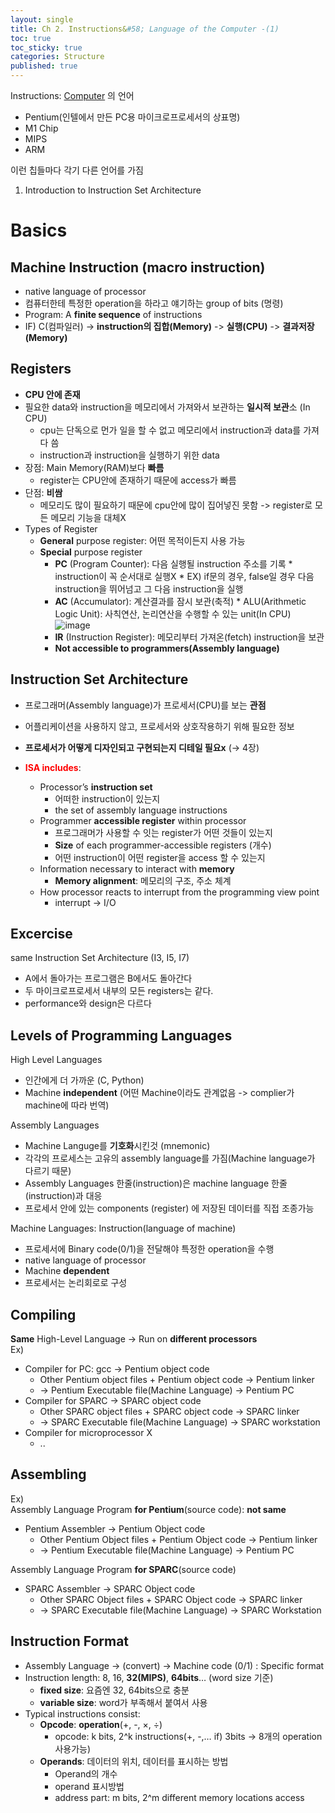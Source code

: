 ```yaml
---
layout: single
title: Ch 2. Instructions&#58; Language of the Computer -(1)
toc: true
toc_sticky: true
categories: Structure
published: true
---
```


Instructions:
<u>Computer</u> 의 언어
* Pentium(인텔에서 만든 PC용 마이크로프로세서의 상표명)
* M1 Chip
* MIPS
* ARM

이런 칩들마다 각기 다른 언어를 가짐

1. Introduction to Instruction Set Architecture

# Basics

## Machine Instruction (macro instruction)
* native language of processor
* 컴퓨터한테 특정한 operation을 하라고 얘기하는 group of bits (명령)
* Program: A **finite sequence** of instructions
* IF) C(컴파일러) -> **instruction의 집합(Memory)** -> **실행(CPU)** -> **결과저장(Memory)**

## Registers
* **CPU 안에 존재** 
* 필요한 data와 instruction을 메모리에서 가져와서 보관하는 **일시적 보관**소 (In CPU)
    * cpu는 단독으로 먼가 일을 할 수 없고 메모리에서 instruction과 data를 가져다 씀
    * instruction과 instruction을 실행하기 위한 data
* 장점: Main Memory(RAM)보다 **빠름**
    * register는 CPU안에 존재하기 때문에 access가 빠름
* 단점: **비쌈**
    * 메모리도 많이 필요하기 때문에 cpu안에 많이 집어넣진 못함 -> register로 모든 메모리 기능을 대체X
* Types of Register
    * **General** purpose register: 어떤 목적이든지 사용 가능
    * **Special** purpose register
        * **PC** (Program Counter): 다음 실행될 instruction 주소를 기록
              * instruction이 꼭 순서대로 실행X
              * EX) if문의 경우, false일 경우 다음 instruction을 뛰어넘고 그 다음 instruction을 실행
        * **AC** (Accumulator): 계산결과를 잠시 보관(축적)
              * ALU(Arithmetic Logic Unit): 사칙연산, 논리연산을 수행할 수 있는 unit(In CPU)<br/>
                      ![image](https://user-images.githubusercontent.com/63464299/188318525-00673319-a2f0-4b72-ae2d-243a0fd0ed9f.png)
        * **IR** (Instruction Register): 메모리부터 가져온(fetch) instruction을 보관
        * **Not accessible to programmers(Assembly language)**

## Instruction Set Architecture
* 프로그래머(Assembly language)가 프로세서(CPU)를 보는 **관점**
* 어플리케이션을 사용하지 않고, 프로세서와 상호작용하기 위해 필요한 정보
* **프로세서가 어떻게 디자인되고 구현되는지 디테일 필요x** (-> 4장)

* <span style="color: red">**ISA includes**</span>:
    * Processor’s **instruction set**
        * 어떠한 instruction이 있는지 
        * the set of assembly language instructions
    * Programmer **accessible register** within processor
        * 프로그래머가 사용할 수 잇는 register가 어떤 것들이 있는지
        * **Size** of each programmer-accessible registers (개수)
        * 어떤 instruction이 어떤 register을 access 할 수 있는지
    * Information necessary to interact with **memory**
        * **Memory alignment**: 메모리의 구조, 주소 체계
    * How processor reacts to interrupt from the programming view point 
        * interrupt -> I/O 

## Excercise
same Instruction Set Architecture (I3, I5, I7)
* A에서 돌아가는 프로그램은 B에서도 돌아간다
* 두 마이크로프로세서 내부의 모든 registers는 같다.
* performance와 design은 다르다


## Levels of Programming Languages

High Level Languages
* 인간에게 더 가까운 (C, Python)
* Machine **independent** (어떤 Machine이라도 관계없음 -> complier가 machine에 따라 번역)

Assembly Languages
* Machine Languge를 **기호화**시킨것 (mnemonic)
* 각각의 프로세스는 고유의 assembly language를 가짐(Machine language가 다르기 때문)
* Assembly Languages 한줄(instruction)은 machine language 한줄(instruction)과 대응
* 프로세서 안에 있는 components (register) 에 저장된 데이터를 직접 조종가능

Machine Languages: Instruction(language of machine)
* 프로세서에 Binary code(0/1)을 전달해야 특정한 operation을 수행
* native language of processor
* Machine **dependent**
* 프로세서는 논리회로로 구성


## Compiling
**Same** High-Level Language -> Run on **different processors**<br/>
Ex)
* Compiler for PC: gcc -> Pentium object code
    * Other Pentium object files + Pentium object code -> Pentium linker
    * -> Pentium Executable file(Machine Language) -> Pentium PC
* Compiler for SPARC -> SPARC object code
    * Other SPARC object files + SPARC object code -> SPARC linker
    * -> SPARC Executable file(Machine Language) -> SPARC workstation
* Compiler for microprocessor X
    * ..


## Assembling
Ex)<br/>
Assembly Language Program **for Pentium**(source code): **not same**
* Pentium Assembler -> Pentium Object code
    * Other Pentium Object files + Pentium Object code -> Pentium linker
    * -> Pentium Executable file(Machine Language) -> Pentium PC

Assembly Language Program **for SPARC**(source code)
* SPARC Assembler -> SPARC Object code
    * Other SPARC Object files + SPARC Object code -> SPARC linker
    * -> SPARC Executable file(Machine Language) -> SPARC Workstation



## Instruction Format

* Assembly Language -> (convert) -> Machine code (0/1) : Specific format
* Instruction length: 8, 16, **32(MIPS)**, **64bits**… (word size 기준)
    * **fixed size**: 요즘엔 32, 64bits으로 충분
    * **variable size**: word가 부족해서 붙여서 사용
* Typical instructions consist:
    * **Opcode**: **operation**(+, -, ×, ÷)
        * opcode: k bits, 2^k instructions(+, -,…  if) 3bits -> 8개의 operation 사용가능)
    * **Operands**: 데이터의 위치, 데이터를 표시하는 방법
        * Operand의 개수
        * operand 표시방법
        * address part: m bits, 2^m different memory locations access

